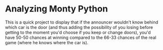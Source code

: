 # Analyzing Monty Python

This is a quick project to display that if the announcer wouldn't know behind which car is the door (and thus adding the possibility of you losing before getting to the moment you'd choose if you keep or change doors), you'd have 50-50 chances at winning compared to the 66-33 chances of the real game (where he knows where the car is).
